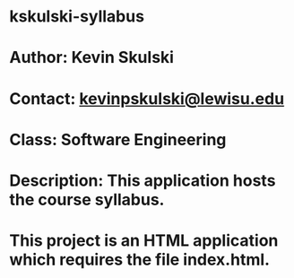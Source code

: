 # kskulski-syllabus
# Author: Kevin Skulski
# Contact: kevinpskulski@lewisu.edu
# Class: Software Engineering
# Description: This application hosts the course syllabus.
# This project is an HTML application which requires the file index.html.
